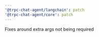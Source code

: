 ```yaml
---
'@trpc-chat-agent/langchain': patch
'@trpc-chat-agent/core': patch
---
```


Fixes around extra args not being required
